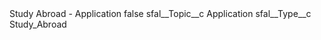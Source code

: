 <?xml version="1.0" encoding="UTF-8"?>
<CustomMetadata xmlns="http://soap.sforce.com/2006/04/metadata" xmlns:xsi="http://www.w3.org/2001/XMLSchema-instance" xmlns:xsd="http://www.w3.org/2001/XMLSchema">
    <label>Study Abroad - Application</label>
    <protected>false</protected>
    <values>
        <field>sfal__Topic__c</field>
        <value xsi:type="xsd:string">Application</value>
    </values>
    <values>
        <field>sfal__Type__c</field>
        <value xsi:type="xsd:string">Study_Abroad</value>
    </values>
</CustomMetadata>
